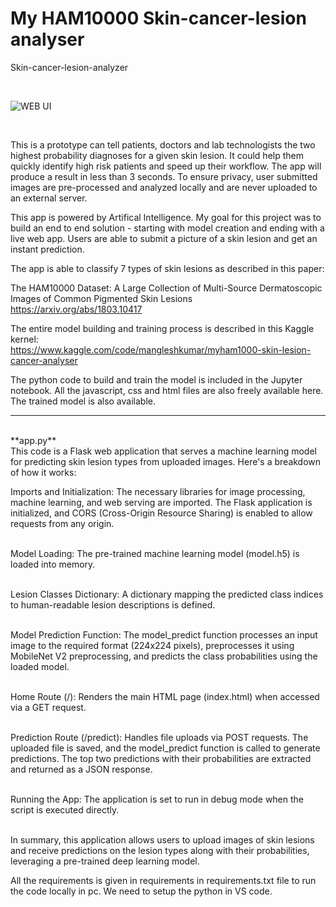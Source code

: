 # My HAM10000 Skin-cancer-lesion analyser
Skin-cancer-lesion-analyzer


<br>

![WEB UI](https://github.com/MangleshKumar1/MyHam-Skin-lesionHAM10000-Skin-cancer-lesion-analyser/assets/97977847/65f35530-01c5-4eb8-8bf5-fe26642ad616)

<br>

This is a prototype can tell patients, doctors and lab technologists the two highest probability diagnoses for a given skin lesion. It could help them quickly identify high risk patients and speed up their workflow. The app will produce a result in less than 3 seconds. To ensure privacy, user submitted images are pre-processed and analyzed locally and are never uploaded to an external server. 

This app is powered by Artifical Intelligence. My goal for this project was to build an end to end solution - starting with model creation and ending with a live web app. Users are able to submit a picture of a skin lesion and get an instant prediction. 

The app is able to classify 7 types of skin lesions as described in this paper:<br>



The HAM10000 Dataset: A Large Collection of Multi-Source Dermatoscopic Images of Common Pigmented Skin Lesions<br>
https://arxiv.org/abs/1803.10417


The entire model building and training process is described in this Kaggle kernel:<br>
https://www.kaggle.com/code/mangleshkumar/myham1000-skin-lesion-cancer-analyser

The python code to build and train the model is included in the Jupyter notebook. All the javascript, css and html files are also freely available here. The trained model is also available.


<hr>

<br>
**app.py**  <br>
This code is a Flask web application that serves a machine learning model for predicting skin lesion types from uploaded images. Here's a breakdown of how it works:<br>

Imports and Initialization: The necessary libraries for image processing, machine learning, and web serving are imported. The Flask application is initialized, and CORS (Cross-Origin Resource Sharing) is enabled to allow requests from any origin.<br><br>

Model Loading: The pre-trained machine learning model (model.h5) is loaded into memory.<br><br>

Lesion Classes Dictionary: A dictionary mapping the predicted class indices to human-readable lesion descriptions is defined.<br><br>

Model Prediction Function: The model_predict function processes an input image to the required format (224x224 pixels), preprocesses it using MobileNet V2 preprocessing, and predicts the class probabilities using the loaded model.<br><br>

Home Route (/): Renders the main HTML page (index.html) when accessed via a GET request.<br><br>

Prediction Route (/predict): Handles file uploads via POST requests. The uploaded file is saved, and the model_predict function is called to generate predictions. The top two predictions with their probabilities are extracted and returned as a JSON response.<br><br>

Running the App: The application is set to run in debug mode when the script is executed directly.<br><br>

In summary, this application allows users to upload images of skin lesions and receive predictions on the lesion types along with their probabilities, leveraging a pre-trained deep learning model.


All the requirements is given in requirements in requirements.txt file to run the code locally in pc. We need to setup the python in VS code.

